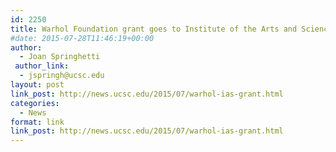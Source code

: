 ```yaml
---
id: 2250
title: Warhol Foundation grant goes to Institute of the Arts and Sciences project
#date: 2015-07-28T11:46:19+00:00
author:
  - Joan Springhetti
 author_link:
  - jspringh@ucsc.edu
layout: post
link_post: http://news.ucsc.edu/2015/07/warhol-ias-grant.html
categories:
  - News
format: link
link_post: http://news.ucsc.edu/2015/07/warhol-ias-grant.html
---
```

